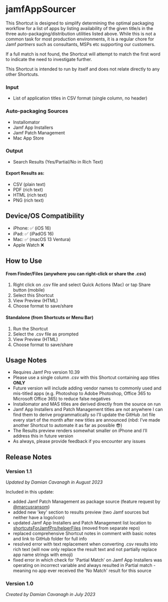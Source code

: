 # jamfAppSourcer

This Shortcut is designed to simplify determining the optimal packaging workflow for a list of apps by listing availability of the given title/s in the three auto-packaging/distribution utilities listed above. While this is not a common task for most production environments, it is a regular chore for Jamf *partners* such as consultants, MSPs etc supporting our customers.

If a full match is not found, the Shortcut will attempt to match the first word to indicate the need to investigate further. 

This Shortcut is intended to run by itself and does not relate directly to any other Shortcuts. 

### Input
- List of application titles in CSV format (single column, no header)

### Auto-packaging Sources
- Installomator
- Jamf App Installers
- Jamf Patch Management
- Mac App Store

### Output
- Search Results (Yes/Partial/No in Rich Text)

#### Export Results as:
- CSV (plain text)
- PDF (rich text)
- HTML (rich text)
- PNG (rich text)

## Device/OS Compatibility
- iPhone: ✅ (iOS 16)
- iPad:  ✅ (iPadOS 16)
- Mac:   ✅ (macOS 13 Ventura)
- Apple Watch ❌

## How to Use
#### From Finder/Files (anywhere you can right-click or share the .csv)
1. Right click on .csv file and select Quick Actions (Mac) or tap Share button (mobile)
2. Select this Shortcut
3. View Preview (HTML)
4. Choose format to save/share

#### Standalone (from Shortcuts or Menu Bar)
1. Run the Shortcut
2. Select the .csv file as prompted
3. View Preview (HTML)
4. Choose format to save/share

## Usage Notes
- Requires Jamf Pro version 10.39
- Please use a single column .csv with this Shortcut containing app titles **ONLY**
- Future version will include adding vendor names to commonly used and mis-titled apps (e.g. Photoshop to Adobe Photoshop, Office 365 to Microsoft Office 365) to reduce false negatives 
- Installomator and MAS titles are derived directly from the source on run
- Jamf App Installers and Patch Management titles are not anywhere I can find them to derive programmatically so I’ll update the GitHub .txt file every start of the month after new titles are announced (nbd: I’ve made another Shortcut to automate it as far as possible 😎)
- The Results preview renders somewhat smaller on iPhone and I’ll address this in future version
- As always, please provide feedback if you encounter any issues

## Release Notes
### Version 1.1
*Updated by Damian Cavanagh in August 2023*

Included in this update:
- added Jamf Patch Management as package source (feature request by [@marcusransom](https://github.com/marcusransom))
- added new 'key' section to results preview (two Jamf sources but neither have a logo/icon)
- updated Jamf App Installers and Patch Management list location to [shortcutsForJamfPro/helperFiles](https://github.com/dhcav/ShortcutsForJamfPro/tree/main/helperFiles) (moved from separate repo)
- replaced comprehensive Shortcut notes in comment with basic notes and link to GitHub folder for full info
- resolved error with text replacement when converting .csv results into rich text (will now only replace the result text and not partially replace app name strings with emoji)
- fixed error in which check for 'Partial Match' on Jamf App Installers was operating on incorrect variable and always resulted in Partial match - meaning no app ever received the 'No Match' result for this source

### Version 1.0
*Created by Damian Cavanagh in July 2023*
